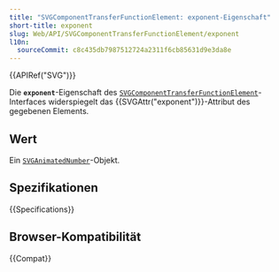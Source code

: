 ```yaml
---
title: "SVGComponentTransferFunctionElement: exponent-Eigenschaft"
short-title: exponent
slug: Web/API/SVGComponentTransferFunctionElement/exponent
l10n:
  sourceCommit: c8c435db7987512724a2311f6cb85631d9e3da8e
---
```


{{APIRef("SVG")}}

Die **`exponent`**-Eigenschaft des [`SVGComponentTransferFunctionElement`](/de/docs/Web/API/SVGComponentTransferFunctionElement)-Interfaces widerspiegelt das {{SVGAttr("exponent")}}-Attribut des gegebenen Elements.

## Wert

Ein [`SVGAnimatedNumber`](/de/docs/Web/API/SVGAnimatedNumber)-Objekt.

## Spezifikationen

{{Specifications}}

## Browser-Kompatibilität

{{Compat}}
